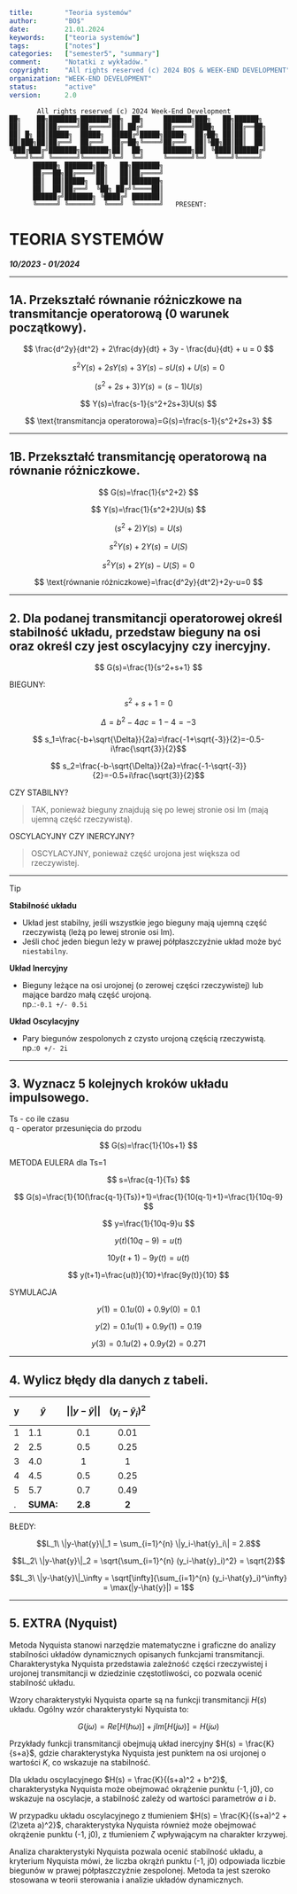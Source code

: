 ```yaml
title:        "Teoria systemów"
author:       "BO$"
date:         21.01.2024
keywords:     ["teoria systemów"]
tags:         ["notes"]
categories:   ["semester5", "summary"]
comment:      "Notatki z wykładów."
copyright:    "All rights reserved (c) 2024 BO$ & WEEK-END DEVELOPMENT"
organization: "WEEK-END DEVELOPMENT"
status:       "active"
version:      2.0
```
```
       All rights reserved (c) 2024 Week-End Development
██╗    ██╗███████╗███████╗██╗  ██╗     ███████╗███╗   ██╗██████╗
██║    ██║██╔════╝██╔════╝██║ ██╔╝     ██╔════╝████╗  ██║██╔══██╗
██║ █╗ ██║█████╗  █████╗  █████╔╝█████╗█████╗  ██╔██╗ ██║██║  ██║
██║███╗██║██╔══╝  ██╔══╝  ██╔═██╗╚════╝██╔══╝  ██║╚██╗██║██║  ██║
╚███╔███╔╝███████╗███████╗██║  ██╗     ███████╗██║ ╚████║██████╔╝
 ╚══╝╚══╝ ╚══════╝╚══════╝╚═╝  ╚═╝     ╚══════╝╚═╝  ╚═══╝╚═════╝
      ██████╗ ███████╗██╗   ██╗███████╗ 
      ██╔══██╗██╔════╝██║   ██║██╔════╝ 
      ██║  ██║█████╗  ██║   ██║███████╗ 
      ██║  ██║██╔══╝  ╚██╗ ██╔╝╚════██║
      ██████╔╝███████╗ ╚████╔╝ ███████║
      ╚═════╝ ╚══════╝  ╚═══╝  ╚══════╝   PRESENT:
```
# TEORIA SYSTEMÓW
***10/2023 - 01/2024***

---
## 1A. Przekształć równanie różniczkowe na transmitancje operatorową (0 warunek początkowy).

$$ \frac{d^2y}{dt^2} + 2\frac{dy}{dt} + 3y - \frac{du}{dt} + u = 0 $$

$$ s^2Y(s) + 2sY(s) + 3Y(s) - sU(s) + U(s) = 0 $$

$$ (s^2+2s+3)Y(s) = (s-1)U(s) $$

$$ Y(s)=\frac{s-1}{s^2+2s+3}U(s) $$

$$ \text{transmitancja operatorowa}=G(s)=\frac{s-1}{s^2+2s+3} $$

---
## 1B. Przekształć transmitancję operatorową na równanie różniczkowe.

$$ G(s)=\frac{1}{s^2+2} $$

$$ Y(s)=\frac{1}{s^2+2}U(s) $$

$$ (s^2+2)Y(s)=U(s) $$

$$ s^2Y(s)+2Y(s)=U(S) $$

$$ s^2Y(s)+2Y(s)-U(S)=0 $$

$$ \text{równanie różniczkowe}=\frac{d^2y}{dt^2}+2y-u=0 $$

---
## 2. Dla podanej transmitancji operatorowej określ stabilność układu, przedstaw bieguny na osi oraz określ czy jest oscylacyjny czy inercyjny.

$$ G(s)=\frac{1}{s^2+s+1} $$

BIEGUNY:

$$ s^2+s+1=0 $$

$$ \Delta=b^2-4ac=1-4=-3 $$

$$ s_1=\frac{-b+\sqrt{\Delta}}{2a}=\frac{-1+\sqrt{-3}}{2}=-0.5-i\frac{\sqrt{3}}{2}$$

$$ s_2=\frac{-b-\sqrt{\Delta}}{2a}=\frac{-1-\sqrt{-3}}{2}=-0.5+i\frac{\sqrt{3}}{2}$$

CZY STABILNY?
> TAK, ponieważ bieguny znajdują się po lewej stronie osi Im (mają ujemną część rzeczywistą).

OSCYLACYJNY CZY INERCYJNY?
> OSCYLACYJNY, ponieważ część urojona jest większa od rzeczywistej.

---
> [!TIP]
> **Stabilność układu**
> - Układ jest stabilny, jeśli wszystkie jego bieguny mają ujemną część rzeczywistą (leżą po lewej stronie osi Im).
> - Jeśli choć jeden biegun leży w prawej półpłaszczyźnie układ może być `niestabilny`.
>
> **Układ Inercyjny**
> - Bieguny leżące na osi urojonej (o zerowej części rzeczywistej) lub mające bardzo małą część urojoną. <br> np.:`-0.1 +/- 0.5i`
>
> **Układ Oscylacyjny**
> - Pary biegunów zespolonych z czysto urojoną częścią rzeczywistą. <br> np.:`0 +/- 2i`

---
## 3. Wyznacz 5 kolejnych kroków układu impulsowego.
Ts - co ile czasu \
q - operator przesunięcia do przodu

$$ G(s)=\frac{1}{10s+1} $$

METODA EULERA dla Ts=1

$$ s=\frac{q-1}{Ts} $$

$$ G(s)=\frac{1}{10(\frac{q-1}{Ts})+1}=\frac{1}{10(q-1)+1}=\frac{1}{10q-9} $$

$$ y=\frac{1}{10q-9}u $$

$$ y(t)(10q-9)=u(t) $$

$$ 10y(t+1)-9y(t)=u(t) $$

$$ y(t+1)=\frac{u(t)}{10}+\frac{9y(t)}{10} $$

SYMULACJA

$$ y(1)=0.1u(0)+0.9y(0)=0.1 $$

$$ y(2)=0.1u(1)+0.9y(1)=0.19 $$

$$ y(3)=0.1u(2)+0.9y(2)=0.271 $$

---
## 4. Wylicz błędy dla danych z tabeli.

y  |$$\hat{y}$$|$$\|\|y-\hat{y}\|\|$$|$$(y_i-\hat{y}_i)^2$$
---|---|:---:|:---:
1  |1.1|0.1  |0.01
2  |2.5|0.5  |0.25
3  |4.0|1    |1
4  |4.5|0.5  |0.25
5  |5.7|0.7  |0.49
. |**SUMA:**|**2.8**  |**2**|

BŁEDY:
```math
L_1\ \|y-\hat{y}\|_1 = \sum_{i=1}^{n} \|y_i-\hat{y}_i\| = 2.8
```
```math
L_2\ \|y-\hat{y}\|_2 = \sqrt{\sum_{i=1}^{n} (y_i-\hat{y}_i)^2} = \sqrt{2}
```
```math
L_3\ \|y-\hat{y}\|_\infty = \sqrt[\infty]{\sum_{i=1}^{n} (y_i-\hat{y}_i)^\infty} = \max(|y-\hat{y}|) = 1
```
---
## 5. EXTRA (Nyquist)
Metoda Nyquista stanowi narzędzie matematyczne i graficzne do analizy stabilności układów dynamicznych opisanych funkcjami transmitancji. Charakterystyka Nyquista przedstawia zależność części rzeczywistej i urojonej transmitancji w dziedzinie częstotliwości, co pozwala ocenić stabilność układu.

Wzory charakterystyki Nyquista oparte są na funkcji transmitancji $H(s)$ układu. Ogólny wzór charakterystyki Nyquista to:

$$ G(j\omega)=Re[H(h\omega)]+jIm[H(j\omega)]=H(j\omega) $$

Przykłady funkcji transmitancji obejmują układ inercyjny $H(s) = \frac{K}{s+a}$, gdzie charakterystyka Nyquista jest punktem na osi urojonej o wartości $K$, co wskazuje na stabilność. 

Dla układu oscylacyjnego $H(s) = \frac{K}{(s+a)^2 + b^2}$, charakterystyka Nyquista może obejmować okrążenie punktu (-1, j0), co wskazuje na oscylacje, a stabilność zależy od wartości parametrów $a$ i $b$.

W przypadku układu oscylacyjnego z tłumieniem $H(s) = \frac{K}{(s+a)^2 + (2\zeta a)^2}$, charakterystyka Nyquista również może obejmować okrążenie punktu (-1, j0), z tłumieniem $\zeta$ wpływającym na charakter krzywej.

Analiza charakterystyki Nyquista pozwala ocenić stabilność układu, a kryterium Nyquista mówi, że liczba okrążń punktu (-1, j0) odpowiada liczbie biegunów w prawej półpłaszczyźnie zespolonej. Metoda ta jest szeroko stosowana w teorii sterowania i analizie układów dynamicznych.
